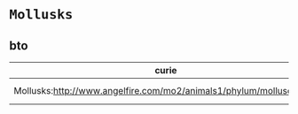 # `Mollusks`
## bto
| curie                                                               |   usages | nodes                                                                                                           |
|---------------------------------------------------------------------|----------|-----------------------------------------------------------------------------------------------------------------|
| Mollusks:http://www.angelfire.com/mo2/animals1/phylum/mollusca.html |        1 | [http://purl.obolibrary.org/obo/BTO:0001448](https://bioregistry.io/http://purl.obolibrary.org/obo/BTO:0001448) |
